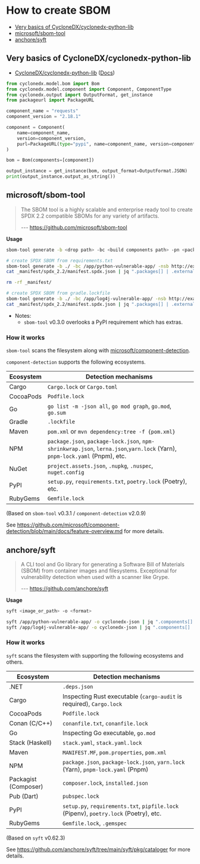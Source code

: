 # How to create SBOM

- [Very basics of CycloneDX/cyclonedx-python-lib](#very-basics-of-cyclonedxcyclonedx-python-lib)
- [microsoft/sbom-tool](#microsoftsbom-tool)
- [anchore/syft](#anchoresyft)

## Very basics of CycloneDX/cyclonedx-python-lib

- [CycloneDX/cyclonedx-python-lib](https://github.com/CycloneDX/cyclonedx-python-lib) ([Docs](https://cyclonedx-python-library.readthedocs.io/en/latest/))

```python
from cyclonedx.model.bom import Bom
from cyclonedx.model.component import Component, ComponentType
from cyclonedx.output import OutputFormat, get_instance
from packageurl import PackageURL

component_name = "requests"
component_version = "2.18.1"

component = Component(
    name=component_name,
    version=component_version,
    purl=PackageURL(type="pypi", name=component_name, version=component_version),
)

bom = Bom(components=[component])

output_instance = get_instance(bom, output_format=OutputFormat.JSON)
print(output_instance.output_as_string())
```

## microsoft/sbom-tool

> The SBOM tool is a highly scalable and enterprise ready tool to create SPDX 2.2 compatible SBOMs for any variety of artifacts.
>
> --- https://github.com/microsoft/sbom-tool

**Usage**

```bash
sbom-tool generate -b <drop path> -bc <build components path> -pn <package name> -pv <package version> -ps <package supplier> -nsb <namespace uri base>
```

```bash
# create SPDX SBOM from requirements.txt
sbom-tool generate -b ./ -bc /app/python-vulnerable-app/ -nsb http://example.com -pn foo -pv 0.1 -ps foo
cat _manifest/spdx_2.2/manifest.spdx.json | jq ".packages[] | .externalRefs[]? | .referenceLocator"

rm -rf _manifest/

# create SPDX SBOM from gradle.lockfile
sbom-tool generate -b ./ -bc /app/log4j-vulnerable-app/ -nsb http://example.com -pn foo -pv 0.1 -ps foo
cat _manifest/spdx_2.2/manifest.spdx.json | jq ".packages[] | .externalRefs[]? | .referenceLocator"
```

- Notes:
  - `sbom-tool` v0.3.0 overlooks a PyPI requirement which has extras.

### How it works

`sbom-tool` scans the filesystem along with [microsoft/component-detection](https://github.com/microsoft/component-detection).

`component-detection` supports the following ecosystems.

| Ecosystem | Detection mechanisms                                                                                                       |
| --------- | -------------------------------------------------------------------------------------------------------------------------- |
| Cargo     | `Cargo.lock` or `Cargo.toml`                                                                                               |
| CocoaPods | `Podfile.lock`                                                                                                             |
| Go        | `go list -m -json all`, `go mod graph`, `go.mod`, `go.sum`                                                                 |
| Gradle    | `.lockfile`                                                                                                                |
| Maven     | `pom.xml` or `mvn dependency:tree -f {pom.xml}`                                                                            |
| NPM       | `package.json`, `package-lock.json`, `npm-shrinkwrap.json`, `lerna.json`,`yarn.lock` (Yarn), `pnpm-lock.yaml` (Pnpm), etc. |
| NuGet     | `project.assets.json`, `.nupkg`, `.nuspec`, `nuget.config`                                                                 |
| PyPI      | `setup.py`, `requirements.txt`, `poetry.lock` (Poetry), etc.                                                               |
| RubyGems  | `Gemfile.lock`                                                                                                             |

(Based on `sbom-tool` v0.3.1 / `component-detection` v2.0.9)

See https://github.com/microsoft/component-detection/blob/main/docs/feature-overview.md for more details.

## anchore/syft

> A CLI tool and Go library for generating a Software Bill of Materials (SBOM) from container images and filesystems. Exceptional for vulnerability detection when used with a scanner like Grype.
>
> --- https://github.com/anchore/syft

**Usage**

```bash
syft <image_or_path> -o <format>
```

```bash
syft /app/python-vulnerable-app/ -o cyclonedx-json | jq ".components[] | .purl"
syft /app/log4j-vulnerable-app/ -o cyclonedx-json | jq ".components[] | .purl"
```

### How it works

`syft` scans the filesystem with supporting the following ecosystems and others.

| Ecosystem            | Detection mechanisms                                                                  |
| -------------------- | ------------------------------------------------------------------------------------- |
| .NET                 | `.deps.json`                                                                          |
| Cargo                | Inspecting Rust executable (`cargo-audit` is required), `Cargo.lock`                  |
| CocoaPods            | `Podfile.lock`                                                                        |
| Conan (C/C++)        | `conanfile.txt`, `conanfile.lock`                                                     |
| Go                   | Inspecting Go executable, `go.mod`                                                    |
| Stack (Haskell)      | `stack.yaml`, `stack.yaml.lock`                                                       |
| Maven                | `MANIFEST.MF`, `pom.properties`, `pom.xml`                                            |
| NPM                  | `package.json`, `package-lock.json`, `yarn.lock` (Yarn), `pnpm-lock.yaml` (Pnpm)      |
| Packagist (Composer) | `composer.lock`, `installed.json`                                                     |
| Pub (Dart)           | `pubspec.lock`                                                                        |
| PyPI                 | `setup.py`, `requirements.txt`, `pipfile.lock` (Pipenv), `poetry.lock` (Poetry), etc. |
| RubyGems             | `Gemfile.lock`, `.gemspec`                                                            |

(Based on `syft` v0.62.3)

See https://github.com/anchore/syft/tree/main/syft/pkg/cataloger for more details.
